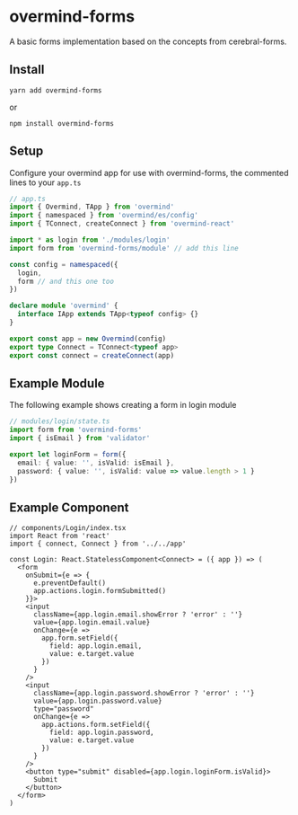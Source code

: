 # overmind-forms

A basic forms implementation based on the concepts from cerebral-forms.

## Install

```
yarn add overmind-forms
```

or

```
npm install overmind-forms
```

## Setup

Configure your overmind app for use with overmind-forms, the commented lines to your `app.ts`

```ts
// app.ts
import { Overmind, TApp } from 'overmind'
import { namespaced } from 'overmind/es/config'
import { TConnect, createConnect } from 'overmind-react'

import * as login from './modules/login'
import form from 'overmind-forms/module' // add this line

const config = namespaced({
  login,
  form // and this one too
})

declare module 'overmind' {
  interface IApp extends TApp<typeof config> {}
}

export const app = new Overmind(config)
export type Connect = TConnect<typeof app>
export const connect = createConnect(app)
```

## Example Module

The following example shows creating a form in login module

```ts
// modules/login/state.ts
import form from 'overmind-forms'
import { isEmail } from 'validator'

export let loginForm = form({
  email: { value: '', isValid: isEmail },
  password: { value: '', isValid: value => value.length > 1 }
})
```

## Example Component

```tsx
// components/Login/index.tsx
import React from 'react'
import { connect, Connect } from '../../app'

const Login: React.StatelessComponent<Connect> = ({ app }) => (
  <form
    onSubmit={e => {
      e.preventDefault()
      app.actions.login.formSubmitted()
    }}>
    <input
      className={app.login.email.showError ? 'error' : ''}
      value={app.login.email.value}
      onChange={e =>
        app.form.setField({
          field: app.login.email,
          value: e.target.value
        })
      }
    />
    <input
      className={app.login.password.showError ? 'error' : ''}
      value={app.login.password.value}
      type="password"
      onChange={e =>
        app.actions.form.setField({
          field: app.login.password,
          value: e.target.value
        })
      }
    />
    <button type="submit" disabled={app.login.loginForm.isValid}>
      Submit
    </button>
  </form>
)
```
